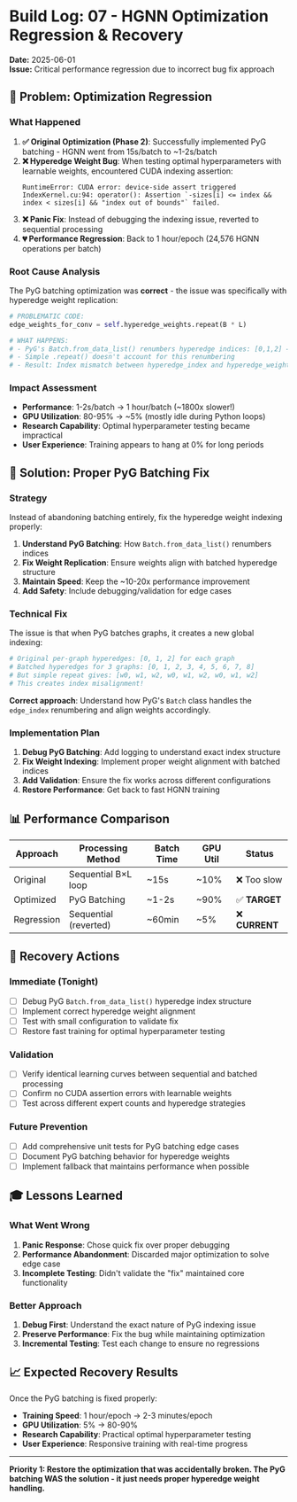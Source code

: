 # Build Log: 07 - HGNN Optimization Regression & Recovery

**Date:** 2025-06-01  
**Issue:** Critical performance regression due to incorrect bug fix approach

## 🚨 Problem: Optimization Regression

### What Happened
1. **✅ Original Optimization (Phase 2)**: Successfully implemented PyG batching - HGNN went from 15s/batch to ~1-2s/batch
2. **❌ Hyperedge Weight Bug**: When testing optimal hyperparameters with learnable weights, encountered CUDA indexing assertion:
   ```
   RuntimeError: CUDA error: device-side assert triggered
   IndexKernel.cu:94: operator(): Assertion `-sizes[i] <= index && index < sizes[i] && "index out of bounds"` failed.
   ```
3. **❌ Panic Fix**: Instead of debugging the indexing issue, reverted to sequential processing
4. **💔 Performance Regression**: Back to 1 hour/epoch (24,576 HGNN operations per batch)

### Root Cause Analysis
The PyG batching optimization was **correct** - the issue was specifically with hyperedge weight replication:

```python
# PROBLEMATIC CODE:
edge_weights_for_conv = self.hyperedge_weights.repeat(B * L)

# WHAT HAPPENS:
# - PyG's Batch.from_data_list() renumbers hyperedge indices: [0,1,2] → [0,1,2,3,4,5,6,7,8,...]  
# - Simple .repeat() doesn't account for this renumbering
# - Result: Index mismatch between hyperedge_index and hyperedge_weight arrays
```

### Impact Assessment
- **Performance**: 1-2s/batch → 1 hour/batch (~1800x slower!)
- **GPU Utilization**: 80-95% → ~5% (mostly idle during Python loops)
- **Research Capability**: Optimal hyperparameter testing became impractical
- **User Experience**: Training appears to hang at 0% for long periods

## 🎯 Solution: Proper PyG Batching Fix

### Strategy
Instead of abandoning batching entirely, fix the hyperedge weight indexing properly:

1. **Understand PyG Batching**: How `Batch.from_data_list()` renumbers indices
2. **Fix Weight Replication**: Ensure weights align with batched hyperedge structure  
3. **Maintain Speed**: Keep the ~10-20x performance improvement
4. **Add Safety**: Include debugging/validation for edge cases

### Technical Fix
The issue is that when PyG batches graphs, it creates a new global indexing:

```python
# Original per-graph hyperedges: [0, 1, 2] for each graph
# Batched hyperedges for 3 graphs: [0, 1, 2, 3, 4, 5, 6, 7, 8]
# But simple repeat gives: [w0, w1, w2, w0, w1, w2, w0, w1, w2] 
# This creates index misalignment!
```

**Correct approach**: Understand how PyG's `Batch` class handles the `edge_index` renumbering and align weights accordingly.

### Implementation Plan
1. **Debug PyG Batching**: Add logging to understand exact index structure
2. **Fix Weight Indexing**: Implement proper weight alignment with batched indices
3. **Add Validation**: Ensure the fix works across different configurations
4. **Restore Performance**: Get back to fast HGNN training

## 📊 Performance Comparison

| Approach | Processing Method | Batch Time | GPU Util | Status |
|----------|------------------|------------|----------|---------|
| Original | Sequential B×L loop | ~15s | ~10% | ❌ Too slow |
| Optimized | PyG Batching | ~1-2s | ~90% | ✅ **TARGET** |
| Regression | Sequential (reverted) | ~60min | ~5% | ❌ **CURRENT** |

## 🔧 Recovery Actions

### Immediate (Tonight)
- [ ] Debug PyG `Batch.from_data_list()` hyperedge index structure
- [ ] Implement correct hyperedge weight alignment
- [ ] Test with small configuration to validate fix
- [ ] Restore fast training for optimal hyperparameter testing

### Validation
- [ ] Verify identical learning curves between sequential and batched processing
- [ ] Confirm no CUDA assertion errors with learnable weights
- [ ] Test across different expert counts and hyperedge strategies

### Future Prevention
- [ ] Add comprehensive unit tests for PyG batching edge cases
- [ ] Document PyG batching behavior for hyperedge weights
- [ ] Implement fallback that maintains performance when possible

## 🎓 Lessons Learned

### What Went Wrong
1. **Panic Response**: Chose quick fix over proper debugging
2. **Performance Abandonment**: Discarded major optimization to solve edge case
3. **Incomplete Testing**: Didn't validate the "fix" maintained core functionality

### Better Approach
1. **Debug First**: Understand the exact nature of PyG indexing issue
2. **Preserve Performance**: Fix the bug while maintaining optimization
3. **Incremental Testing**: Test each change to ensure no regressions

## 📈 Expected Recovery Results

Once the PyG batching is fixed properly:
- **Training Speed**: 1 hour/epoch → 2-3 minutes/epoch 
- **GPU Utilization**: 5% → 80-90%
- **Research Capability**: Practical optimal hyperparameter testing
- **User Experience**: Responsive training with real-time progress

---

**Priority 1: Restore the optimization that was accidentally broken. The PyG batching WAS the solution - it just needs proper hyperedge weight handling.**
